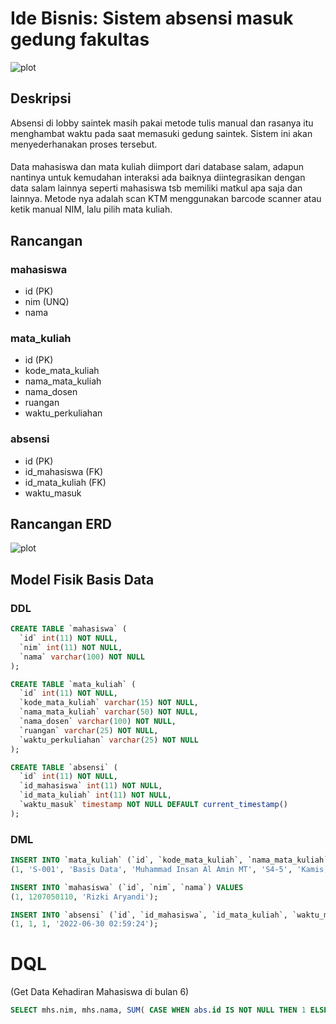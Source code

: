 # Ide Bisnis: Sistem absensi masuk gedung fakultas

![plot](./erd.jpg.jpg)

## Deskripsi

Absensi di lobby saintek masih pakai metode tulis manual dan rasanya itu menghambat waktu pada saat memasuki gedung saintek. Sistem ini akan menyederhanakan proses tersebut.

####

Data mahasiswa dan mata kuliah diimport dari database salam, adapun nantinya untuk kemudahan interaksi ada baiknya diintegrasikan dengan data salam lainnya seperti mahasiswa tsb memiliki matkul apa saja dan lainnya. Metode nya adalah scan KTM menggunakan barcode scanner atau ketik manual NIM, lalu pilih mata kuliah.

## Rancangan

### mahasiswa

- id (PK)
- nim (UNQ)
- nama

### mata_kuliah

- id (PK)
- kode_mata_kuliah
- nama_mata_kuliah
- nama_dosen
- ruangan
- waktu_perkuliahan

### absensi

- id (PK)
- id_mahasiswa (FK)
- id_mata_kuliah (FK)
- waktu_masuk

## Rancangan ERD

![plot](./erd.jpg.jpg)

## Model Fisik Basis Data

### DDL

```sql
CREATE TABLE `mahasiswa` (
  `id` int(11) NOT NULL,
  `nim` int(11) NOT NULL,
  `nama` varchar(100) NOT NULL
);
```

```sql
CREATE TABLE `mata_kuliah` (
  `id` int(11) NOT NULL,
  `kode_mata_kuliah` varchar(15) NOT NULL,
  `nama_mata_kuliah` varchar(50) NOT NULL,
  `nama_dosen` varchar(100) NOT NULL,
  `ruangan` varchar(25) NOT NULL,
  `waktu_perkuliahan` varchar(25) NOT NULL
);
```

```sql
CREATE TABLE `absensi` (
  `id` int(11) NOT NULL,
  `id_mahasiswa` int(11) NOT NULL,
  `id_mata_kuliah` int(11) NOT NULL,
  `waktu_masuk` timestamp NOT NULL DEFAULT current_timestamp()
);
```

### DML

```sql
INSERT INTO `mata_kuliah` (`id`, `kode_mata_kuliah`, `nama_mata_kuliah`, `nama_dosen`, `ruangan`, `waktu_perkuliahan`) VALUES
(1, 'S-001', 'Basis Data', 'Muhammad Insan Al Amin MT', 'S4-5', 'Kamis, 07:00-08:40');
```

```sql
INSERT INTO `mahasiswa` (`id`, `nim`, `nama`) VALUES
(1, 1207050110, 'Rizki Aryandi');
```

```sql
INSERT INTO `absensi` (`id`, `id_mahasiswa`, `id_mata_kuliah`, `waktu_masuk`) VALUES
(1, 1, 1, '2022-06-30 02:59:24');
```

# DQL

(Get Data Kehadiran Mahasiswa di bulan 6)

```sql
SELECT mhs.nim, mhs.nama, SUM( CASE WHEN abs.id IS NOT NULL THEN 1 ELSE 0 END ) as jumlah_kehadiran FROM mahasiswa mhs LEFT JOIN absensi abs ON abs.id_mahasiswa = mhs.id LEFT JOIN mata_kuliah ON abs.id_mata_kuliah = mata_kuliah.id WHERE month(abs.waktu_masuk) = 6 GROUP BY mhs.nim;
```
